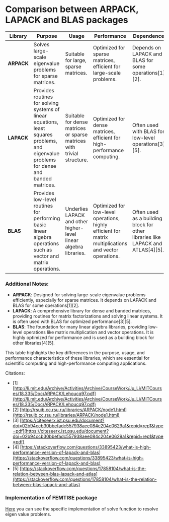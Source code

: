 # Comparison between ARPACK, LAPACK and BLAS packages

| **Library** | **Purpose** | **Usage** | **Performance** | **Dependence** |
|-------------|-------------|-----------|-----------------|----------------|
| **ARPACK**  | Solves large-scale eigenvalue problems for sparse matrices. | Suitable for large, sparse matrices. | Optimized for sparse matrices, efficient for large-scale problems. | Depends on LAPACK and BLAS for some operations[1][2]. |
| **LAPACK**  | Provides routines for solving systems of linear equations, least squares problems, and eigenvalue problems for dense and banded matrices. | Suitable for dense matrices or sparse matrices with trivial structure. | Optimized for dense matrices, efficient for high-performance computing. | Often used with BLAS for low-level operations[3][5]. |
| **BLAS**    | Provides low-level routines for performing basic linear algebra operations such as vector and matrix operations. | Underlies LAPACK and other higher-level linear algebra libraries. | Optimized for low-level operations, highly efficient for matrix multiplications and vector operations. | Often used as a building block for other libraries like LAPACK and ATLAS[4][5]. |

### Additional Notes:
- **ARPACK**: Designed for solving large-scale eigenvalue problems efficiently, especially for sparse matrices. It depends on LAPACK and BLAS for some operations[1][2].
- **LAPACK**: A comprehensive library for dense and banded matrices, providing routines for matrix factorizations and solving linear systems. It is often used with BLAS for optimized performance[3][5].
- **BLAS**: The foundation for many linear algebra libraries, providing low-level operations like matrix multiplication and vector operations. It is highly optimized for performance and is used as a building block for other libraries[4][5].

This table highlights the key differences in the purpose, usage, and performance characteristics of these libraries, which are essential for scientific computing and high-performance computing applications.

Citations:

+ [1] [http://li.mit.edu/Archive/Activities/Archive/CourseWork/Ju_Li/MITCourses/18.335/Doc/ARPACK/Lehoucq97.pdf](http://li.mit.edu/Archive/Activities/Archive/CourseWork/Ju_Li/MITCourses/18.335/Doc/ARPACK/Lehoucq97.pdf)
+ [2] [http://rsuib.cc.rsu.ru/libraries/ARPACK/node1.html](http://rsuib.cc.rsu.ru/libraries/ARPACK/node1.html)
+ [3] [https://citeseerx.ist.psu.edu/document?doi=02b94ccb30bbefadc557938aee084c204e0629a1&repid=rep1&type=pdf](https://citeseerx.ist.psu.edu/document?doi=02b94ccb30bbefadc557938aee084c204e0629a1&repid=rep1&type=pdf)
+ [4] [https://stackoverflow.com/questions/33895423/what-is-high-performance-version-of-lapack-and-blas](https://stackoverflow.com/questions/33895423/what-is-high-performance-version-of-lapack-and-blas)
+ [5] [https://stackoverflow.com/questions/17858104/what-is-the-relation-between-blas-lapack-and-atlas](https://stackoverflow.com/questions/17858104/what-is-the-relation-between-blas-lapack-and-atlas)

### Implementation of FEMTISE package

[Here](https://github.com/mendzmartin/FEMTISE.jl/blob/c4c72d603e9e8516f08a37f966d3ee3b91e7f719/src/functions/eigen_problem_definition_function.jl#L67-L79) you can see the specific implementation of solve function to resolve eigen value problems.